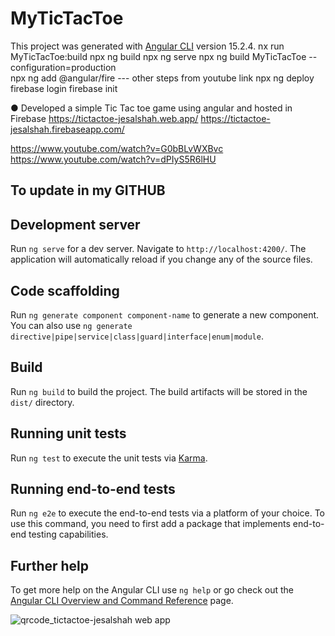 # MyTicTacToe

This project was generated with [Angular CLI](https://github.com/angular/angular-cli) version 15.2.4.
nx run MyTicTacToe:build
npx ng build
npx ng serve
npx ng build MyTicTacToe --configuration=production  
npx ng add @angular/fire   --- other steps from youtube link
npx ng deploy 
firebase login
firebase init


●	Developed a simple Tic Tac toe game using angular and hosted in Firebase  https://tictactoe-jesalshah.web.app/
https://tictactoe-jesalshah.firebaseapp.com/

https://www.youtube.com/watch?v=G0bBLvWXBvc
https://www.youtube.com/watch?v=dPIyS5R6lHU

## To update in my GITHUB

## Development server

Run `ng serve` for a dev server. Navigate to `http://localhost:4200/`. The application will automatically reload if you change any of the source files.

## Code scaffolding

Run `ng generate component component-name` to generate a new component. You can also use `ng generate directive|pipe|service|class|guard|interface|enum|module`.

## Build

Run `ng build` to build the project. The build artifacts will be stored in the `dist/` directory.

## Running unit tests

Run `ng test` to execute the unit tests via [Karma](https://karma-runner.github.io).

## Running end-to-end tests

Run `ng e2e` to execute the end-to-end tests via a platform of your choice. To use this command, you need to first add a package that implements end-to-end testing capabilities.

## Further help

To get more help on the Angular CLI use `ng help` or go check out the [Angular CLI Overview and Command Reference](https://angular.io/cli) page.


![qrcode_tictactoe-jesalshah web app](https://user-images.githubusercontent.com/66355458/232254763-92011b0e-6f59-4097-ac0c-846f1398cdf9.png)
